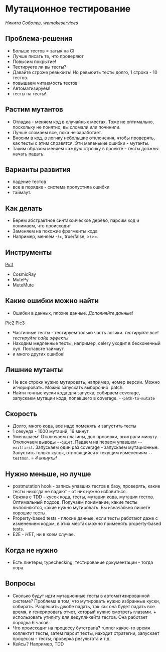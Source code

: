 # Мутационное тестирование

*Никита Соболев, wemakeservices*

## Проблема-решения

* Больше тестов = затык на CI
* Лучше писать те, что проверяют
* Повысим покрытие! 
* Тестируете ли вы тесты?
* Давайте строже ревьюить! Но ревьюить тесты долго, 1 строка - 10 тестов. 
* повышаем читаемость тестов
* Автоматизируем!
* тесты на тесты!

## Растим мутантов

* Отладка - меняем код в случайных местах. Тоже не оптимально, поскольку не понятно, вы сломали или починили. 
* Лучше сломаем все, пока не заработает. 
* Вносим в код, в логику небольшие отклонения, чтобы проверять, как тесты с этим справятся. Эти маленькие ошибки - мутанты.  
* Таким образом меняем каждую строчку в проекте - тесты должны начать падать. 

## Варианты развития

* падение тестов
* все в порядке - система пропустила ошибки
* таймаут. 

## Как делать

* Берем абстрактное синтаксическое дерево, парсим код и понимаем, что происходит
* Заменяем на похожие фрагменты кода
* Например, меняем -/+, true/false, >/>=.

## Инструменты

[Pic1](https://ibb.co/hBchWXr)

* CosmicRay
* MutePy
* MuteMute

## Какие ошибки можно найти

* Ошибки в данных, плохие данные. *Дополняйте данные!*

[Pic2](https://ibb.co/89FDzd8)
[Pic3](https://ibb.co/HYzCn9z)

* Частичные тесты - тестируем только часть логики. *тестируйте все! тестируйте сайд эффекты*
* Находим медленные тесты, например, celery уходит в бесконечный луп. Поставьте таймаут. 
* и много других ошибок!

## Лишние мутанты

* Не все строки нужно мутировать, например, номер версии. Можно игнорировать. Можно запускать выборочно .patch. 
* Найти точные куски кода для запуска, собираем coverage, запускаем мутации кода, попавшего в coverage. `--path-to-mutate`

## Скорость

* Долго, много кода, все надо поменять и запустить тесты
* 1 секунда - 1000 мутаций, 16 минут. 
* Уменьшаем! Отключаем плагины, доп проверки, выиграли минуту. Отключаем выводы `--quiet`. Падаем на первом упавшем `--exitfirst`. Запускаем один раз coverage - запускаем мутационные. Запустить только кусок, относящийся к текущим изменениям `--testmon`. = *4 минуты!*

## Нужно меньше, но лучше

* postmutation hook - запись упавших тестов в базу, проверять, какие тесты никогда не падают - от них нужно избавиться. 
* Связка с TDD - кусок кода, тесты, мутации кода, мутации тестов. Оптимальный подход. Получаем понимание, какие тесты выполняются, какие нужно мутировать. Вы изначально пишете хорошие тесты. 
* Property-based tests - плохие данные, если тесты работают даже с изменением кодом, в этих местах можно применять property-based tests. 
* E2E - *НЕТ*, ни в коем случае. 

## Когда не нужно

* Есть линтеры, typechecking, тестирование документации - тогда пора. 

## Вопросы

* Сколько будут идти мутационные тесты в автоматизированной системе? Проблема в том, что мутировать нужно избранные куски, собирать. Разрешить джобе падать, так как она будет падать все время, и генерировать отчет, который нужно смотреть глазами. + использовать утилиту для дедупликейта тестов. Она работает порядка 6 часов. 
* Что происходит на процессу бутстрапа? runner какое-то время коллектит тесты, затем парсит тесты, находит стратегии, запускает процессы - тесты, проверка результата и т.д. 
* Кейсы? Например, TDD 


